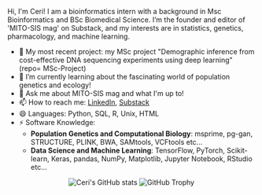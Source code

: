Hi, I'm Ceri! I am a bioinformatics intern with a background in Msc Bioinformatics and BSc Biomedical Science. I’m the founder and editor of 'MITO-SIS mag' on Substack, and my interests are in statistics, genetics, pharmacology, and machine learning. 

- 🔭 My most recent project: my MSc project "Demographic inference from cost-effective DNA sequencing experiments using deep learning" (repo= MSc-Project)
- 🌱 I’m currently learning about the fascinating world of population genetics and ecology!
- 💬 Ask me about MITO-SIS mag and what I'm up to!
- 📫 How to reach me: [LinkedIn](https://www.linkedin.com/in/ceriharman), [Substack](https://mitosismag.substack.com)
- 😄 Languages: Python, SQL, R, Unix, HTML
- ⚡ Software Knowledge: 
  - **Population Genetics and Computational Biology**: msprime, pg-gan, STRUCTURE, PLINK, BWA, SAMtools, VCFtools etc...
  - **Data Science and Machine Learning**: TensorFlow, PyTorch, Scikit-learn, Keras, pandas, NumPy, Matplotlib, Jupyter Notebook, RStudio etc...

<div align="center">
  <img src="https://github-readme-stats.vercel.app/api?username=CeriHarman&show_icons=true&theme=dracula" alt="Ceri's GitHub stats" />

  <img src="https://github-profile-trophy.vercel.app/?username=CeriHarman&theme=dracula&row=2&column=3" alt="GitHub Trophy" />
</div>
